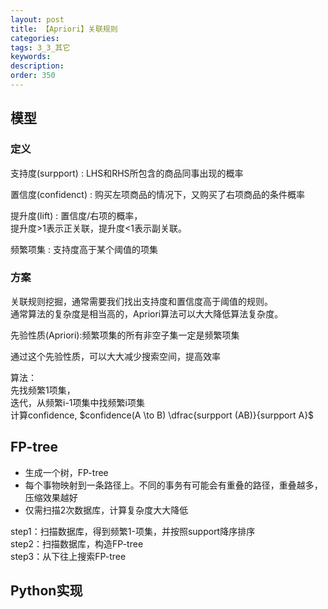 ```yaml
---
layout: post
title: 【Apriori】关联规则
categories:
tags: 3_3_其它
keywords:
description:
order: 350
---
```



## 模型
### 定义
支持度(surpport)
: LHS和RHS所包含的商品同事出现的概率

置信度(confidenct)
: 购买左项商品的情况下，又购买了右项商品的条件概率

提升度(lift)
: 置信度/右项的概率，  
提升度>1表示正关联，提升度<1表示副关联。  

频繁项集
: 支持度高于某个阈值的项集


### 方案
关联规则挖掘，通常需要我们找出支持度和置信度高于阈值的规则。  
通常算法的复杂度是相当高的，Apriori算法可以大大降低算法复杂度。  


先验性质(Apriori):频繁项集的所有非空子集一定是频繁项集  


通过这个先验性质，可以大大减少搜索空间，提高效率  


算法：  
先找频繁1项集，  
迭代，从频繁i-1项集中找频繁i项集   
计算confidence, $confidence(A \to B) \dfrac{surpport (AB)}{surpport A}$  


## FP-tree
- 生成一个树，FP-tree
- 每个事物映射到一条路径上。不同的事务有可能会有重叠的路径，重叠越多，压缩效果越好
- 仅需扫描2次数据库，计算复杂度大大降低


step1：扫描数据库，得到频繁1-项集，并按照support降序排序  
step2：扫描数据库，构造FP-tree  
step3：从下往上搜索FP-tree  

## Python实现
